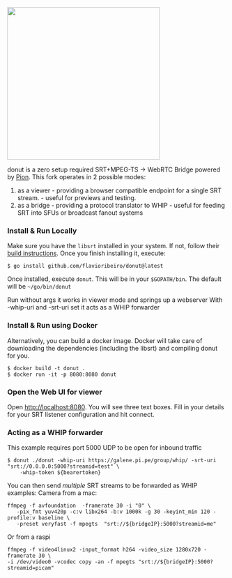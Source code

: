
<img src="https://user-images.githubusercontent.com/244265/200068510-7c24d5c7-6ba0-44ee-8e60-0f157f990b90.png" width="350" />

donut is a zero setup required SRT+MPEG-TS -> WebRTC Bridge powered by [Pion](http://pion.ly/).
This fork operates in 2 possible modes:
1) as a viewer - providing a browser compatible endpoint for a single SRT stream. - useful for previews and testing.
2) as a bridge - providing a protocol translator to WHIP  - useful for feeding SRT into SFUs or broadcast fanout systems

### Install & Run Locally

Make sure you have the `libsrt` installed in your system. If not, follow their [build instructions](https://github.com/Haivision/srt#build-instructions). 
Once you finish installing it, execute:

```
$ go install github.com/flavioribeiro/donut@latest
```
Once installed, execute `donut`. This will be in your `$GOPATH/bin`. The default will be `~/go/bin/donut`

Run without args it works in viewer mode and springs up a webserver
With -whip-uri and -srt-uri set it acts as a WHIP forwarder

### Install & Run using Docker

Alternatively, you can build a docker image. Docker will take care of downloading the dependencies (including the libsrt) and compiling donut for you.

```
$ docker build -t donut .
$ docker run -it -p 8080:8080 donut
```

### Open the Web UI for viewer
Open [http://localhost:8080](http://localhost:8080). You will see three text boxes. Fill in your details for your SRT listener configuration and hit connect.

### Acting as a WHIP forwarder 
This example requires port 5000 UDP to be open for inbound traffic 
```
$ donut ./donut -whip-uri https://galene.pi.pe/group/whip/ -srt-uri "srt://0.0.0.0:5000?streamid=test" \
    -whip-token ${bearertoken}
```
You can then send _multiple_ SRT streams to be forwarded as WHIP
examples: Camera from a mac:
```
ffmpeg -f avfoundation  -framerate 30 -i "0" \
   -pix_fmt yuv420p -c:v libx264 -b:v 1000k -g 30 -keyint_min 120 -profile:v baseline \
   -preset veryfast -f mpegts  "srt://${bridgeIP}:5000?streamid=me"
```
Or from a raspi 
```
ffmpeg -f video4linux2 -input_format h264 -video_size 1280x720 -framerate 30 \
-i /dev/video0 -vcodec copy -an -f mpegts "srt://${bridgeIP}:5000?streamid=picam"


```